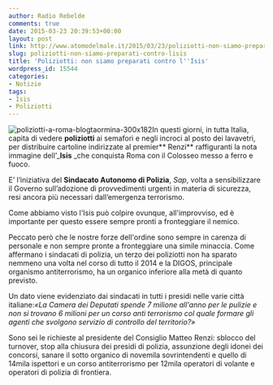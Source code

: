 ```yaml
---
author: Radio Rebelde
comments: true
date: 2015-03-23 20:39:53+00:00
layout: post
link: http://www.atomodelmale.it/2015/03/23/poliziotti-non-siamo-preparati-contro-lisis/
slug: poliziotti-non-siamo-preparati-contro-lisis
title: 'Poliziotti: non siamo preparati contro l''Isis'
wordpress_id: 15544
categories:
- Notizie
tags:
- Isis
- Poliziotti
---
```


![poliziotti-a-roma-blogtaormina-300x182](http://www.atomodelmale.it/wp-content/uploads/2015/03/poliziotti-a-roma-blogtaormina-300x182-300x182.jpg)In questi giorni, in tutta Italia, capita di vedere **poliziotti** ai semafori e negli incroci al posto dei lavavetri, per distribuire cartoline indirizzate al premier** Renzi** raffiguranti la nota immagine dell’_**Isis** _che conquista Roma con il Colosseo messo a ferro e fuoco.

E’ l’iniziativa del **Sindacato Autonomo di Polizia**, _Sap_, volta a sensibilizzare il Governo sull’adozione di provvedimenti urgenti in materia di sicurezza, resi ancora più necessari dall’emergenza terrorismo.

Come abbiamo visto l'Isis può colpire ovunque, all'improvviso, ed è importante per questo essere sempre pronti a fronteggiare il nemico.

Peccato però che le nostre forze dell'ordine sono sempre in carenza di personale e non sempre pronte a fronteggiare una simile minaccia. Come affermano i sindacati di polizia, un terzo dei poliziotti non ha sparato nemmeno una volta nel corso di tutto il 2014 e la DIGOS, principale organismo antiterrorismo, ha un organico inferiore alla metà di quanto previsto.


Un dato viene evidenziato dai sindacati in tutti i presidi nelle varie città italiane:_«La Camera dei Deputati spende 7 milione all'anno per le pulizie e non si trovano 6 milioni per un corso anti terrorismo col quale formare gli agenti che svolgono servizio di controllo del territorio?»_

Sono sei le richieste al presidente del Consiglio Matteo Renzi: sblocco del turnover, stop alla chiusura dei presidi di polizia, assunzione degli idonei dei concorsi, sanare il sotto organico di novemila sovrintendenti e quello di 14mila ispettori e un corso antiterrorismo per 12mila operatori di volante e operatori di polizia di frontiera.
